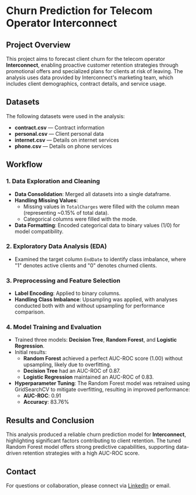 # Churn Prediction for Telecom Operator Interconnect

## Project Overview

This project aims to forecast client churn for the telecom operator **Interconnect**, enabling proactive customer retention strategies through promotional offers and specialized plans for clients at risk of leaving. The analysis uses data provided by Interconnect's marketing team, which includes client demographics, contract details, and service usage.

## Datasets

The following datasets were used in the analysis:

- **contract.csv** — Contract information
- **personal.csv** — Client personal data
- **internet.csv** — Details on internet services
- **phone.csv** — Details on phone services

## Workflow

### 1. Data Exploration and Cleaning

- **Data Consolidation**: Merged all datasets into a single dataframe.
- **Handling Missing Values**: 
  - Missing values in `TotalCharges` were filled with the column mean (representing ~0.15% of total data).
  - Categorical columns were filled with the mode.
- **Data Formatting**: Encoded categorical data to binary values (1/0) for model compatibility.

### 2. Exploratory Data Analysis (EDA)

- Examined the target column `EndDate` to identify class imbalance, where "1" denotes active clients and "0" denotes churned clients.

### 3. Preprocessing and Feature Selection

- **Label Encoding**: Applied to binary columns.
- **Handling Class Imbalance**: Upsampling was applied, with analyses conducted both with and without upsampling for performance comparison.

### 4. Model Training and Evaluation

- Trained three models: **Decision Tree**, **Random Forest**, and **Logistic Regression**.
- Initial results:
  - **Random Forest** achieved a perfect AUC-ROC score (1.00) without upsampling, likely due to overfitting.
  - **Decision Tree** had an AUC-ROC of 0.87.
  - **Logistic Regression** maintained an AUC-ROC of 0.83.
- **Hyperparameter Tuning**: The Random Forest model was retrained using GridSearchCV to mitigate overfitting, resulting in improved performance:
  - **AUC-ROC**: 0.91
  - **Accuracy**: 83.76%

## Results and Conclusion

This analysis produced a reliable churn prediction model for **Interconnect**, highlighting significant factors contributing to client retention. The tuned Random Forest model offers strong predictive capabilities, supporting data-driven retention strategies with a high AUC-ROC score.

## Contact

For questions or collaboration, please connect via [LinkedIn](#) or email.


